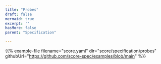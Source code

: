 ```yaml
---
title: "Probes"
draft: false
mermaid: true
excerpt: ''
hasMore: false
parent: "Specification"

---
```




{{% example-file filename="score.yaml" dir="score/specification/probes" githubUrl="https://github.com/score-spec/examples/blob/main" %}}
